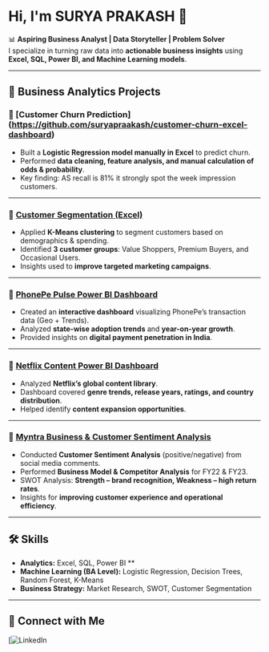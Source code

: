 # Hi, I'm SURYA PRAKASH 👋  

📊 **Aspiring Business Analyst | Data Storyteller | Problem Solver**  
I specialize in turning raw data into **actionable business insights** using **Excel, SQL, Power BI, and Machine Learning models**.  

---

## 💼 Business Analytics Projects  

### 🔹 [Customer Churn Prediction] (https://github.com/suryapraakash/customer-churn-excel-dashboard)  
- Built a **Logistic Regression model manually in Excel** to predict churn.  
- Performed **data cleaning, feature analysis, and manual calculation of odds & probability**.  
- Key finding: AS recall is 81% it strongly spot the week impression customers.  

---

### 🔹 [Customer Segmentation (Excel)](https://github.com/suryapraakash/customer-segmentation-Dashboard)  
- Applied **K-Means clustering** to segment customers based on demographics & spending.  
- Identified **3 customer groups**: Value Shoppers, Premium Buyers, and Occasional Users.  
- Insights used to **improve targeted marketing campaigns**.  

---

### 🔹 [PhonePe Pulse Power BI Dashboard](https://github.com/suryapraakash/Phone-Pulse-Dashboard)  
- Created an **interactive dashboard** visualizing PhonePe’s transaction data (Geo + Trends).  
- Analyzed **state-wise adoption trends** and **year-on-year growth**.  
- Provided insights on **digital payment penetration in India**.  

---

### 🔹 [Netflix Content Power BI Dashboard](https://github.com/suryapraakash/NETFLIX-POWERBI-DASHBOARD)  
- Analyzed **Netflix’s global content library**.  
- Dashboard covered **genre trends, release years, ratings, and country distribution**.  
- Helped identify **content expansion opportunities**.  

---

### 🔹 [Myntra Business & Customer Sentiment Analysis](https://github.com/suryapraakash/Myntra-Analysis)  
- Conducted **Customer Sentiment Analysis** (positive/negative) from social media comments.  
- Performed **Business Model & Competitor Analysis** for FY22 & FY23.  
- SWOT Analysis: **Strength – brand recognition, Weakness – high return rates**.  
- Insights for **improving customer experience and operational efficiency**.  

---

## 🛠️ Skills  
- **Analytics:** Excel, SQL, Power BI **
- **Machine Learning (BA Level):** Logistic Regression, Decision Trees, Random Forest, K-Means  
- **Business Strategy:** Market Research, SWOT, Customer Segmentation  

---

## 🔗 Connect with Me  
[![LinkedIn](https://www.linkedin.com/in/suryaprakashpalani/)
